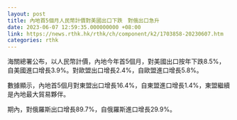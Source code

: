 ```yaml
---
layout: post
title: 內地首5個月人民幣計價對美國出口下跌　對俄出口急升
date: 2023-06-07 12:59:35.000000000 +08:00
link: https://news.rthk.hk/rthk/ch/component/k2/1703858-20230607.htm
categories: rthk
---
```


海關總署公布，以人民幣計價，內地今年首5個月，對美國出口按年下跌8.5%，自美國進口增長3.9%。對歐盟出口增長2.4%，自歐盟進口增長5.8%。

數據顯示，內地首5個月對東盟出口增長16.4%，自東盟進口增長1.4%，東盟繼續是內地最大貿易夥伴。

期內，對俄羅斯出口增長89.7%，自俄羅斯進口增長29.9%。
